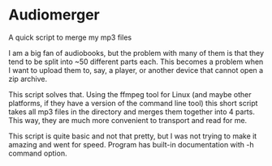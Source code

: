 # Audiomerger
A quick script to merge my mp3 files

I am a big fan of audiobooks, but the problem with many of them is that they tend to be split into ~50 different parts each. This becomes a problem when I want to upload them to, say, a player, or another device that cannot open a zip archive. 

This script solves that. Using the ffmpeg tool for Linux (and maybe other platforms, if they have a version of the command line tool) this short script takes all mp3 files in the directory and merges them together into 4 parts. This way, they are much more convenient to transport and read for me. 

This script is quite basic and not that pretty, but I was not trying to make it amazing and went for speed. Program has built-in documentation with -h command option.
